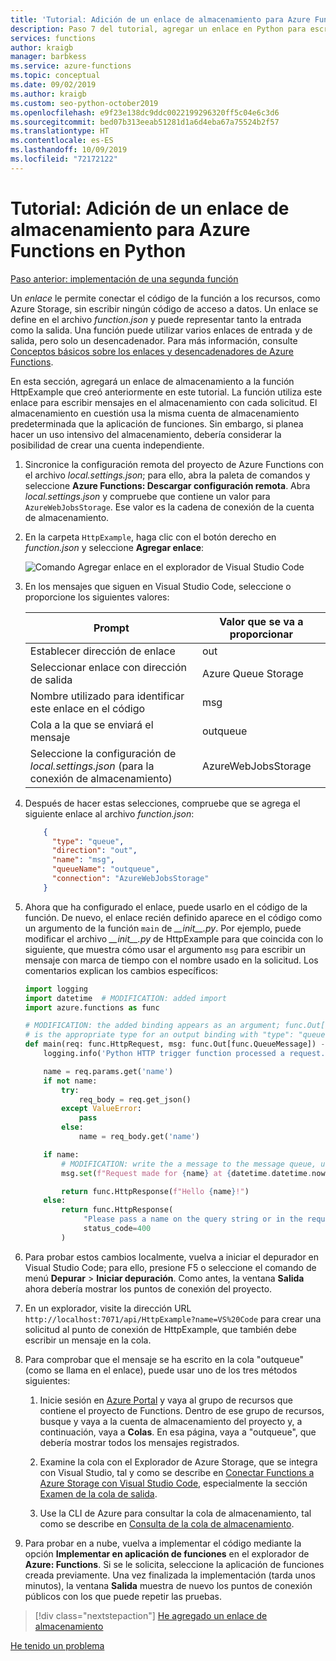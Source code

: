 ```yaml
---
title: 'Tutorial: Adición de un enlace de almacenamiento para Azure Functions en Python con Visual Studio Code'
description: Paso 7 del tutorial, agregar un enlace en Python para escribir mensajes en Azure Storage.
services: functions
author: kraigb
manager: barbkess
ms.service: azure-functions
ms.topic: conceptual
ms.date: 09/02/2019
ms.author: kraigb
ms.custom: seo-python-october2019
ms.openlocfilehash: e9f23e138dc9ddc0022199296320ff5c04e6c3d6
ms.sourcegitcommit: bed07b313eeab51281d1a6d4eba67a75524b2f57
ms.translationtype: HT
ms.contentlocale: es-ES
ms.lasthandoff: 10/09/2019
ms.locfileid: "72172122"
---
```

# <a name="tutorial-add-a-storage-binding-for-azure-functions-in-python"></a>Tutorial: Adición de un enlace de almacenamiento para Azure Functions en Python

[Paso anterior: implementación de una segunda función](tutorial-vs-code-serverless-python-06.md)

Un _enlace_ le permite conectar el código de la función a los recursos, como Azure Storage, sin escribir ningún código de acceso a datos. Un enlace se define en el archivo *function.json* y puede representar tanto la entrada como la salida. Una función puede utilizar varios enlaces de entrada y de salida, pero solo un desencadenador. Para más información, consulte [Conceptos básicos sobre los enlaces y desencadenadores de Azure Functions](/azure/azure-functions/functions-triggers-bindings).

En esta sección, agregará un enlace de almacenamiento a la función HttpExample que creó anteriormente en este tutorial. La función utiliza este enlace para escribir mensajes en el almacenamiento con cada solicitud. El almacenamiento en cuestión usa la misma cuenta de almacenamiento predeterminada que la aplicación de funciones. Sin embargo, si planea hacer un uso intensivo del almacenamiento, debería considerar la posibilidad de crear una cuenta independiente.

1. Sincronice la configuración remota del proyecto de Azure Functions con el archivo *local.settings.json*; para ello, abra la paleta de comandos y seleccione **Azure Functions: Descargar configuración remota**. Abra *local.settings.json* y compruebe que contiene un valor para `AzureWebJobsStorage`. Ese valor es la cadena de conexión de la cuenta de almacenamiento.

1. En la carpeta `HttpExample`, haga clic con el botón derecho en *function.json* y seleccione **Agregar enlace**:

    ![Comando Agregar enlace en el explorador de Visual Studio Code](media/tutorial-vs-code-serverless-python/add-binding-command.png)

1. En los mensajes que siguen en Visual Studio Code, seleccione o proporcione los siguientes valores:

    | Prompt | Valor que se va a proporcionar |
    | --- | --- |
    | Establecer dirección de enlace | out |
    | Seleccionar enlace con dirección de salida | Azure Queue Storage |
    | Nombre utilizado para identificar este enlace en el código | msg |
    | Cola a la que se enviará el mensaje | outqueue |
    | Seleccione la configuración de *local.settings.json* (para la conexión de almacenamiento) | AzureWebJobsStorage |

1. Después de hacer estas selecciones, compruebe que se agrega el siguiente enlace al archivo *function.json*:

    ```json
        {
          "type": "queue",
          "direction": "out",
          "name": "msg",
          "queueName": "outqueue",
          "connection": "AzureWebJobsStorage"
        }
    ```

1. Ahora que ha configurado el enlace, puede usarlo en el código de la función. De nuevo, el enlace recién definido aparece en el código como un argumento de la función `main` de *\_\_init\_\_.py*. Por ejemplo, puede modificar el archivo *\_\_init\_\_.py* de HttpExample para que coincida con lo siguiente, que muestra cómo usar el argumento `msg` para escribir un mensaje con marca de tiempo con el nombre usado en la solicitud. Los comentarios explican los cambios específicos:

    ```python
    import logging
    import datetime  # MODIFICATION: added import
    import azure.functions as func

    # MODIFICATION: the added binding appears as an argument; func.Out[func.QueueMessage]
    # is the appropriate type for an output binding with "type": "queue" (in function.json).
    def main(req: func.HttpRequest, msg: func.Out[func.QueueMessage]) -> func.HttpResponse:
        logging.info('Python HTTP trigger function processed a request.')

        name = req.params.get('name')
        if not name:
            try:
                req_body = req.get_json()
            except ValueError:
                pass
            else:
                name = req_body.get('name')

        if name:
            # MODIFICATION: write the a message to the message queue, using msg.set
            msg.set(f"Request made for {name} at {datetime.datetime.now()}")

            return func.HttpResponse(f"Hello {name}!")
        else:
            return func.HttpResponse(
                 "Please pass a name on the query string or in the request body",
                 status_code=400
            )
    ```

1. Para probar estos cambios localmente, vuelva a iniciar el depurador en Visual Studio Code; para ello, presione F5 o seleccione el comando de menú **Depurar** > **Iniciar depuración**. Como antes, la ventana **Salida** ahora debería mostrar los puntos de conexión del proyecto.

1. En un explorador, visite la dirección URL `http://localhost:7071/api/HttpExample?name=VS%20Code` para crear una solicitud al punto de conexión de HttpExample, que también debe escribir un mensaje en la cola.

1. Para comprobar que el mensaje se ha escrito en la cola "outqueue" (como se llama en el enlace), puede usar uno de los tres métodos siguientes:

    1. Inicie sesión en [Azure Portal](https://portal.azure.com) y vaya al grupo de recursos que contiene el proyecto de Functions. Dentro de ese grupo de recursos, busque y vaya a la cuenta de almacenamiento del proyecto y, a continuación, vaya a **Colas**. En esa página, vaya a "outqueue", que debería mostrar todos los mensajes registrados.

    1. Examine la cola con el Explorador de Azure Storage, que se integra con Visual Studio, tal y como se describe en [Conectar Functions a Azure Storage con Visual Studio Code](/azure/azure-functions/functions-add-output-binding-storage-queue-vs-code), especialmente la sección [Examen de la cola de salida](/azure/azure-functions/functions-add-output-binding-storage-queue-vs-code#examine-the-output-queue).

    1. Use la CLI de Azure para consultar la cola de almacenamiento, tal como se describe en [Consulta de la cola de almacenamiento](/azure/azure-functions/functions-add-output-binding-storage-queue-python#query-the-storage-queue).

1. Para probar en a nube, vuelva a implementar el código mediante la opción **Implementar en aplicación de funciones** en el explorador de **Azure: Functions**. Si se le solicita, seleccione la aplicación de funciones creada previamente. Una vez finalizada la implementación (tarda unos minutos), la ventana **Salida** muestra de nuevo los puntos de conexión públicos con los que puede repetir las pruebas.

> [!div class="nextstepaction"]
> [He agregado un enlace de almacenamiento](tutorial-vs-code-serverless-python-08.md)

[He tenido un problema](https://www.research.net/r/PWZWZ52?tutorial=python-functions-extension&step=07-storage-binding)
